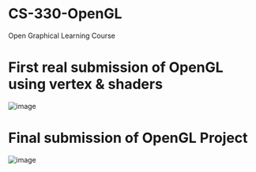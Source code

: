 # CS-330-OpenGL
Open Graphical Learning Course

# First real submission of OpenGL using vertex & shaders
![image](https://github.com/zlshackleton/CS-330-OpenGL/assets/136869728/ede6cbfe-e174-4871-b1e3-eb76d213879e)

# Final submission of OpenGL Project
![image](https://github.com/zlshackleton/CS-330-OpenGL/assets/136869728/523ce298-4f40-42d0-916d-6f17a91882df)



